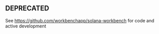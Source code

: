 ## DEPRECATED

See https://github.com/workbenchapp/solana-workbench for code and active development
